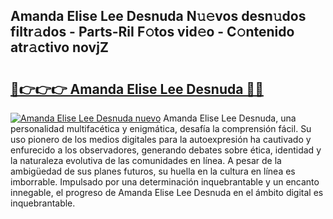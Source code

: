 ## Amanda Elise Lee Desnuda N𝚞𝚎vos desn𝚞dos filtr𝚊dos - Parts-RiI F𝚘tos vid𝚎o - C𝚘ntenido atr𝚊ctivo novjZ

# <h2><a href="http://mb0nqr8.tromn.icu/?c=Amanda+Elise+Lee+Desnuda">🔗👉👉👉 Amanda Elise Lee Desnuda 🔗🔗</a></h2>

[![Amanda Elise Lee Desnuda nuevo](https://i.imgur.com/pEAQMta.gif)](http://mb0nqr8.tromn.icu/?c=Amanda+Elise+Lee+Desnuda)
Amanda Elise Lee Desnuda, una personalidad multifacética y enigmática, desafía la comprensión fácil. Su uso pionero de los medios digitales para la autoexpresión ha cautivado y enfurecido a los observadores, generando debates sobre ética, identidad y la naturaleza evolutiva de las comunidades en línea. A pesar de la ambigüedad de sus planes futuros, su huella en la cultura en línea es imborrable. Impulsado por una determinación inquebrantable y un encanto innegable, el progreso de Amanda Elise Lee Desnuda en el ámbito digital es inquebrantable.
